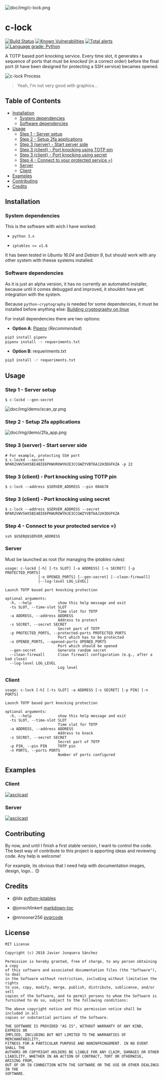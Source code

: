 ![doc/img/c-lock.png](doc/img/c-lock.png)

# c-lock

[![Build Status](https://travis-ci.org/junquera/c-lock.svg?branch=master)](https://travis-ci.org/junquera/c-lock)
[![Known Vulnerabilities](https://snyk.io/test/github/junquera/c-lock/badge.svg?targetFile=requirements.txt)](https://snyk.io/test/github/junquera/c-lock?targetFile=requirements.txt)
[![Total alerts](https://img.shields.io/lgtm/alerts/g/junquera/c-lock.svg?logo=lgtm&logoWidth=18)](https://lgtm.com/projects/g/junquera/c-lock/alerts/)
[![Language grade: Python](https://img.shields.io/lgtm/grade/python/g/junquera/c-lock.svg?logo=lgtm&logoWidth=18)](https://lgtm.com/projects/g/junquera/c-lock/context:python)

A TOTP based port knocking service. Every time slot, it generates a sequence of ports that must be *knocked* (in a correct order) before the final port (it have been designed for protecting a SSH service) becames opened.

<!-- https://dashboard.moovly.com -->

![c-lock Process](doc/img/clock-process.gif)

> Yeah, I'm not very good with graphics...

## Table of Contents

<!-- Thanks https://github.com/jonschlinkert/markdown-toc -->

<!-- toc -->

- [Installation](#installation)
  * [System dependencies](#system-dependencies)
  * [Software dependencies](#software-dependencies)
- [Usage](#usage)
  * [Step 1 - Server setup](#step-1---server-setup)
  * [Step 2 - Setup 2fa applications](#step-2---setup-2fa-applications)
  * [Step 3 (server) - Start server side](#step-3-server---start-server-side)
  * [Step 3 (client) - Port knocking using TOTP pin](#step-3-client---port-knocking-using-totp-pin)
  * [Step 3 (client) - Port knocking using secret](#step-3-client---port-knocking-using-secret)
  * [Step 4 - Connect to your protected service =)](#step-4---connect-to-your-protected-service-)
  * [Server](#server)
  * [Client](#client)
- [Examples](#examples)
- [Contributing](#contributing)
- [Credits](#credits)

<!-- tocstop -->

## Installation

### System dependencies

This is the software with wich I have worked:

- `python 3.x`

- `iptables >= v1.6`

It has been tested in *Ubuntu 16.04* and *Debian 9*, but should work with any other system with theese systems installed.

### Software dependencies

As it is just an alpha version, it has no currently an automated installer, because until it comes debugged and improved, it shouldnt have yet integration with the system.

Because `python-cryptography` is needed for some dependencies, it must be installed before anything else: [Building cryptography on linux](https://cryptography.io/en/latest/installation/#building-cryptography-on-linux)

For install dependencies there are two options:

- **Option A**: [Pipenv](https://github.com/pypa/pipenv) (*Recommended*)

```bash
pip3 install pipenv
pipenv install -r requeriments.txt
```

- **Option B**: requeriments.txt

```bash
pip3 install -r requeriments.txt
```

## Usage

### Step 1 - Server setup

```shell
$ c-lockd --gen-secret
```

![doc/img/demo/scan_qr.png](doc/img/demo/scan_qr.png)

### Step 2 - Setup 2fa applications

![doc/img/demo/2fa_app.png](doc/img/demo/2fa_app.png)

### Step 3 (server) - Start server side

```shell
# For example, protecting SSH port
$ c-lockd --secret NPAR2VWV5HX5BI4BIE6PKWUROWYHJE3CCGWZYVBT6AJ2H3DGFKZA -p 22
```

### Step 3 (client) - Port knocking using TOTP pin

```shell
$ c-lock --address $SERVER_ADDRESS --pin 084678
```

### Step 3 (client) - Port knocking using secret

```shell
$ c-lock --address $SERVER_ADDRESS --secret NPAR2VWV5HX5BI4BIE6PKWUROWYHJE3CCGWZYVBT6AJ2H3DGFKZA
```

### Step 4 - Connect to your protected service =)

```shell
ssh $USER@$SERVER_ADDRESS
```

### Server

Must be launched as root (for managing the *iptables* rules):

```
usage: c-lockd [-h] [-ts SLOT] [-a ADDRESS] [-s SECRET] [-p PROTECTED_PORTS]
               [-o OPENED_PORTS] [--gen-secret] [--clean-firewall]
               [--log-level LOG_LEVEL]

Launch TOTP based port knocking protection

optional arguments:
  -h, --help            show this help message and exit
  -ts SLOT, --time-slot SLOT
                        Time slot for TOTP
  -a ADDRESS, --address ADDRESS
                        Address to protect
  -s SECRET, --secret SECRET
                        Secret part of TOTP
  -p PROTECTED_PORTS, --protected-ports PROTECTED_PORTS
                        Port which has to be protected
  -o OPENED_PORTS, --opened-ports OPENED_PORTS
                        Port which should be opened
  --gen-secret          Generate random secret
  --clean-firewall      Clean firewall configuration (e.g., after a bad close)
  --log-level LOG_LEVEL
                        Log level

```

### Client

```
usage: c-lock [-h] [-ts SLOT] -a ADDRESS [-s SECRET] [-p PIN] [-n PORTS]

Launch TOTP based port knocking protection

optional arguments:
  -h, --help            show this help message and exit
  -ts SLOT, --time-slot SLOT
                        Time slot for TOTP
  -a ADDRESS, --address ADDRESS
                        Address to knock
  -s SECRET, --secret SECRET
                        Secret part of TOTP
  -p PIN, --pin PIN     TOTP pin
  -n PORTS, --ports PORTS
                        Number of ports configured

```

## Examples

### Client

[![asciicast](https://asciinema.org/a/v3LV7Ss5VaSBvqtWe9VdPVSLV.svg)](https://asciinema.org/a/v3LV7Ss5VaSBvqtWe9VdPVSLV)

### Server

[![asciicast](https://asciinema.org/a/z6O3qOZFCDDkQhnm3NkICOUYL.svg)](https://asciinema.org/a/z6O3qOZFCDDkQhnm3NkICOUYL)

## Contributing

By now, and until I finish a first stable version, I want to control the code. The best way of contribute to this project is apporting ideas and reviewing code. Any help is welcome!

For example, its obvious that I need help with documentation images, design, logo... :blush:

## Credits

- @ldx [python-iptables](https://github.com/ldx/python-iptables)

- @jonschlinkert [markdown-toc](https://github.com/jonschlinkert/markdown-toc)

- @mnooner256 [pyqrcode](https://github.com/mnooner256/pyqrcode)

## License

```
MIT License

Copyright (c) 2018 Javier Junquera Sánchez

Permission is hereby granted, free of charge, to any person obtaining a copy
of this software and associated documentation files (the "Software"), to deal
in the Software without restriction, including without limitation the rights
to use, copy, modify, merge, publish, distribute, sublicense, and/or sell
copies of the Software, and to permit persons to whom the Software is
furnished to do so, subject to the following conditions:

The above copyright notice and this permission notice shall be included in all
copies or substantial portions of the Software.

THE SOFTWARE IS PROVIDED "AS IS", WITHOUT WARRANTY OF ANY KIND, EXPRESS OR
IMPLIED, INCLUDING BUT NOT LIMITED TO THE WARRANTIES OF MERCHANTABILITY,
FITNESS FOR A PARTICULAR PURPOSE AND NONINFRINGEMENT. IN NO EVENT SHALL THE
AUTHORS OR COPYRIGHT HOLDERS BE LIABLE FOR ANY CLAIM, DAMAGES OR OTHER
LIABILITY, WHETHER IN AN ACTION OF CONTRACT, TORT OR OTHERWISE, ARISING FROM,
OUT OF OR IN CONNECTION WITH THE SOFTWARE OR THE USE OR OTHER DEALINGS IN THE
SOFTWARE.
```
